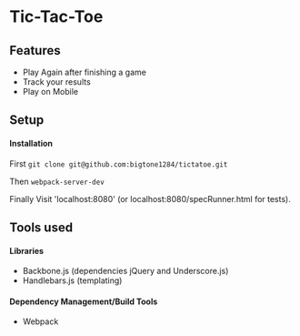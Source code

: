 Tic-Tac-Toe
============

## Features

- Play Again after finishing a game
- Track your results
- Play on Mobile

## Setup

#### Installation

First
`git clone git@github.com:bigtone1284/tictatoe.git`

Then
`webpack-server-dev`

Finally
Visit 'localhost:8080' (or localhost:8080/specRunner.html for tests).

## Tools used

#### Libraries
- Backbone.js (dependencies jQuery and Underscore.js)
- Handlebars.js (templating)

#### Dependency Management/Build Tools
- Webpack
